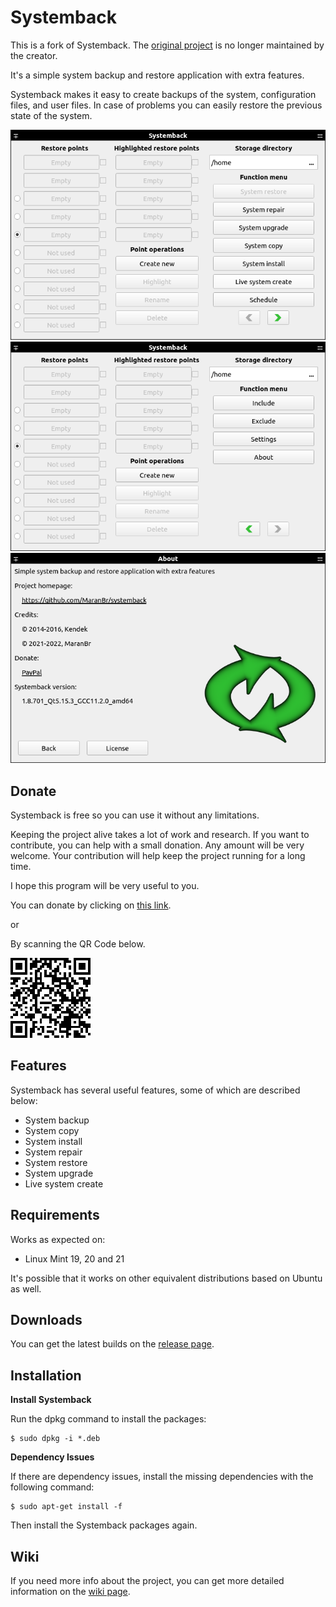 # Systemback

This is a fork of Systemback. The [original project](https://sourceforge.net/projects/systemback) is no longer maintained by the creator.

It's a simple system backup and restore application with extra features.

Systemback makes it easy to create backups of the system, configuration files, and user files. In case of problems you can easily restore the previous state of the system.

<p align="center">
  <img src=".utils/images/systemback_front_1.png">
  <img src=".utils/images/systemback_front_2.png">
  <img src=".utils/images/systemback_about.png">
</p>

## Donate

Systemback is free so you can use it without any limitations.

Keeping the project alive takes a lot of work and research. If you want to contribute, you can help with a small donation. Any amount will be very welcome. Your contribution will help keep the project running for a long time.

I hope this program will be very useful to you.

You can donate by clicking on [this link](https://www.paypal.com/donate/?hosted_button_id=NT6YZP9PV7SY6 "Click to Donate Here").

or

By scanning the QR Code below.

![QR Code](.utils/images/systemback_donate.png "Scan to Donate Here")

## Features

Systemback has several useful features, some of which are described below:

- System backup
- System copy
- System install
- System repair
- System restore
- System upgrade
- Live system create

## Requirements

Works as expected on:

- Linux Mint 19, 20 and 21

It's possible that it works on other equivalent distributions based on Ubuntu as well.

## Downloads

You can get the latest builds on the [release page](https://github.com/MaranBr/Systemback/releases).

## Installation

**Install Systemback**

Run the dpkg command to install the packages:

```
$ sudo dpkg -i *.deb
```

**Dependency Issues**

If there are dependency issues, install the missing dependencies with the following command:

```
$ sudo apt-get install -f
```

Then install the Systemback packages again.

## Wiki

If you need more info about the project, you can get more detailed information on the [wiki page](https://github.com/MaranBr/Systemback/wiki).
